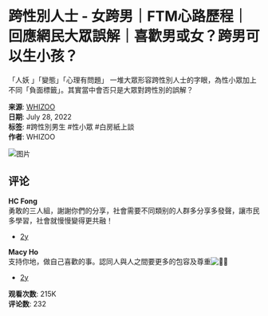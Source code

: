 # 跨性別人士 - 女跨男｜FTM心路歷程｜回應網民大眾誤解｜喜歡男或女？跨男可以生小孩？

「人妖 」「變態」「心理有問題」 一堆大眾形容跨性別人士的字眼，為性小眾加上不同「負面標籤」。其實當中會否只是大眾對跨性別的誤解？

**来源**: [WHIZOO](https://www.facebook.com/whizoolab/videos/5465679070145183)  
**日期**: July 28, 2022  
**标签**: #跨性別男生 #性小眾 #白房紙上談  
**作者**: WHIZOO

![图片](https://scontent-sjc3-1.xx.fbcdn.net/v/t15.5256-10/292746891_5465727326807024_1274049346845437776_n.jpg?stp=dst-jpg_s960x960_tt6&_nc_cat=109&ccb=1-7&_nc_sid=be8305&_nc_ohc=h3H_62ZEE38Q7kNvgGrsUxl&_nc_oc=Adg0OcKMSy_Fwp9hxccoTsQIUDQlbOFtuThwtvL_t-RDsa2P07VhOUSuFOMcW4Eb9KI&_nc_zt=23&_nc_ht=scontent-sjc3-1.xx&_nc_gid=A-tqKDl_qDQ5_l5qPS2Hfh6&oh=00_AYDRO-_b__-H5hBKeCDcixceibUvjytHOeawq98PYEgwPw&oe=67AD6EC6)

## 评论

**HC Fong**  
勇敢的三人組，謝謝你們的分享，社會需要不同類别的人群多分享多發聲，讓市民多學習，社會就慢慢變得更共融！  
- [2y](https://www.facebook.com/whizoolab/videos/5465679070145183/?comment_id=553790346492469&__tn__=R)

**Macy Ho**  
支持你地，做自己喜歡的事。認同人與人之間要更多的包容及尊重![🙏🏼](https://static.xx.fbcdn.net/images/emoji.php/v9/t7c/1/16/1f64f_1f3fc.png)  
- [2y](https://www.facebook.com/whizoolab/videos/5465679070145183/?comment_id=359312739695754&__tn__=R) 

**观看次数**: 215K  
**评论数**: 232